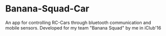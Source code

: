 # Banana-Squad-Car
An app for controlling RC-Cars through bluetooth communication and mobile sensors.
Developed for my team "Banana Squad" by me in iClub'16 

